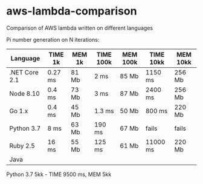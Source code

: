 # aws-lambda-comparison
Comparison of AWS lambda written on different languages

Pi number generation on N iterations:

|Language      |TIME 1k     |MEM 1k     |TIME 100k   |MEM 100k      |TIME 10kk   |MEM 10kk    |
|--------------|------------|-----------|-------------|-------------|------------|------------|
|.NET Core 2.1 |0.27 ms     |81 Mb      |2 ms         |85 Mb        |1150 ms     |256 Mb      |
|Node 8.10     |0.4 ms      |73 Mb      |3 ms         |87 Mb        |2400 ms     |256 Mb      |
|Go 1.x        |0.4 ms      |45 Mb      |1.3 ms       |50 Mb        |800 ms      |220 Mb      |
|Python 3.7    |8 ms        |63 Mb      |190 ms       |67 Mb        |fails       |fails       |
|Ruby 2.5      |16 ms       |55 Mb      |125 ms       |61 Mb        |11000 ms    |220 Mb      |
|Java          |

Python 3.7 5kk - TIME 9500 ms, MEM 5kk